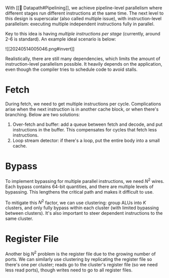 With [[🚗 Datapath#Pipelining]], we achieve pipeline-level parallelism where different stages run different instructions at the same time. The next level to this design is superscalar (also called multiple issue), with instruction-level parallelism: executing multiple independent instructions fully in parallel.

Key to this idea is having *multiple instructions per stage* (currently, around 2-6 is standard). An example ideal scenario is below:

![[20240514005046.png#invert]]

Realistically, there are still many dependencies, which limits the amount of instruction-level parallelism possible. It heavily depends on the application, even though the compiler tries to schedule code to avoid stalls.

# Fetch
During fetch, we need to get multiple instructions per cycle. Complications arise when the next instruction is in another cache block, or when there's branching. Below are two solutions:
1. Over-fetch and buffer: add a queue between fetch and decode, and put instructions in the buffer. This compensates for cycles that fetch less instructions.
2. Loop stream detector: if there's a loop, put the entire body into a small cache.

# Bypass
To implement bypassing for multiple parallel instructions, we need $N^2$ wires. Each bypass contains 64-bit quantities, and there are multiple levels of bypassing. This lengthens the critical path and makes it difficult to use.

To mitigate this $N^2$ factor, we can use clustering: group ALUs into $K$ clusters, and only fully bypass within each cluster (with limited bypassing between clusters). It's also important to steer dependent instructions to the same cluster.

# Register File
Another big $N^2$ problem is the register file due to the growing number of ports. We can similarly use clustering by replicating the register file so there's one per cluster; reads go to the cluster's register file (so we need less read ports), though writes need to go to all register files.